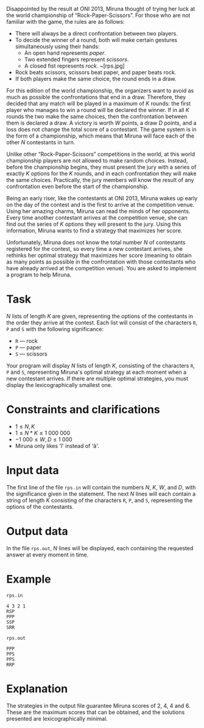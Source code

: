 Disappointed by the result at ONI 2013, Miruna thought of trying her luck at the world championship of “Rock-Paper-Scissors”. For those who are not familiar with the game, the rules are as follows:
- There will always be a direct confrontation between two players.
- To decide the winner of a round, both will make certain gestures simultaneously using their hands:
    - An open hand represents *paper*.
    - Two extended fingers represent *scissors*.
    - A closed fist represents *rock*.
~[rps.jpg]
- Rock beats scissors, scissors beat paper, and paper beats rock.
- If both players make the same choice, the round ends in a draw.

For this edition of the world championship, the organizers want to avoid as much as possible the confrontations that end in a draw. Therefore, they decided that any match will be played in a maximum of $K$ rounds: the first player who manages to win a round will be declared the winner. If in all $K$ rounds the two make the same choices, then the confrontation between them is declared a draw. A victory is worth $W$ points, a draw $D$ points, and a loss does not change the total score of a contestant. The game system is in the form of a championship, which means that Miruna will face each of the other $N$ contestants in turn.

Unlike other “Rock-Paper-Scissors” competitions in the world, at this world championship players are not allowed to make random choices. Instead, before the championship begins, they must present the jury with a series of exactly $K$ options for the $K$ rounds, and in each confrontation they will make the same choices. Practically, the jury members will know the result of any confrontation even before the start of the championship.

Being an early riser, like the contestants at ONI 2013, Miruna wakes up early on the day of the contest and is the first to arrive at the competition venue. Using her amazing charms, Miruna can read the minds of her opponents. Every time another contestant arrives at the competition venue, she can find out the series of $K$ options they will present to the jury. Using this information, Miruna wants to find a strategy that maximizes her score.

Unfortunately, Miruna does not know the total number $N$ of contestants registered for the contest, so every time a new contestant arrives, she rethinks her optimal strategy that maximizes her score (meaning to obtain as many points as possible in the confrontation with those contestants who have already arrived at the competition venue). You are asked to implement a program to help Miruna.

# Task
$N$ lists of length $K$ are given, representing the options of the contestants in the order they arrive at the contest. Each list will consist of the characters `R`, `P` and `S` with the following significance:
- `R` — rock
- `P` — paper
- `S` — scissors

Your program will display $N$ lists of length $K$, consisting of the characters `R`, `P` and `S`, representing Miruna's optimal strategy at each moment when a new contestant arrives. If there are multiple optimal strategies, you must display the lexicographically smallest one.

# Constraints and clarifications
- $1 \leq N, K$
- $1 \leq N * K \leq 1\ 000\ 000$
- $-1\ 000 \leq W, D \leq 1\ 000$
- Miruna only likes 'î' instead of 'â'.

# Input data
The first line of the file `rps.in` will contain the numbers $N$, $K$, $W$, and $D$, with the significance given in the statement.
The next $N$ lines will each contain a string of length $K$ consisting of the characters `R`, `P`, and `S`, representing the options of the contestants.

# Output data
In the file `rps.out`, $N$ lines will be displayed, each containing the requested answer at every moment in time.

# Example
`rps.in`
```
4 3 2 1
RSP
PPP
SSP
SRR
```

`rps.out`
```
PPP
PPS
PPS
RRP
```

# Explanation
The strategies in the output file guarantee Miruna scores of $2$, $4$, $4$ and $6$. These are the maximum scores that can be obtained, and the solutions presented are lexicographically minimal.